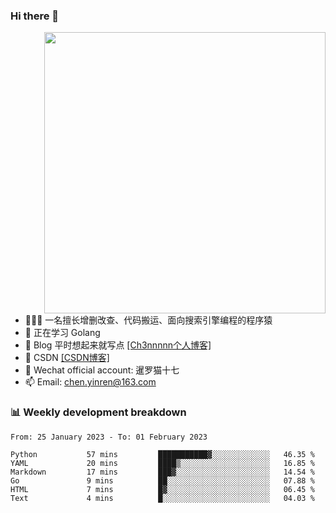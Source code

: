 

### Hi there 👋


<img align="right" width="450" src="https://github-readme-stats.vercel.app/api?username=ch3nnn&show_icons=true">


- 👨🏻‍💻 一名擅长增删改查、代码搬运、面向搜索引擎编程的程序猿
- 👀 正在学习 Golang
- 📗 Blog 平时想起来就写点 [[Ch3nnnnn个人博客]](https://ch3nnn.cn/) 
- 📖 CSDN [[CSDN博客]](https://ch3nnn.blog.csdn.net) 
- 💬 Wechat official account: 暹罗猫十七
- 📫 Email: chen.yinren@163.com

### 📊 Weekly development breakdown
<!--START_SECTION:waka-->

```text
From: 25 January 2023 - To: 01 February 2023

Python           57 mins         ███████████▓░░░░░░░░░░░░░   46.35 %
YAML             20 mins         ████▒░░░░░░░░░░░░░░░░░░░░   16.85 %
Markdown         17 mins         ███▓░░░░░░░░░░░░░░░░░░░░░   14.54 %
Go               9 mins          ██░░░░░░░░░░░░░░░░░░░░░░░   07.88 %
HTML             7 mins          █▓░░░░░░░░░░░░░░░░░░░░░░░   06.45 %
Text             4 mins          █░░░░░░░░░░░░░░░░░░░░░░░░   04.03 %
```

<!--END_SECTION:waka-->


<!-- **Languages and Frameworks**

<code><img height="20" src="https://raw.githubusercontent.com/github/explore/80688e429a7d4ef2fca1e82350fe8e3517d3494d/topics/python/python.png" alt="Python" title="Python"></code>
<code><img height="25" src="https://raw.githubusercontent.com/github/explore/80688e429a7d4ef2fca1e82350fe8e3517d3494d/topics/go/go.png" alt="golang" title="golang"></code>
<code><img height="25" src="https://raw.githubusercontent.com/github/explore/80688e429a7d4ef2fca1e82350fe8e3517d3494d/topics/java/java.png" alt="golang" title="golang"></code>
<code><img height="25" src="https://raw.githubusercontent.com/github/explore/80688e429a7d4ef2fca1e82350fe8e3517d3494d/topics/django/django.png" alt="Django" title="Django"></code>
 -->


<!--
**ch3nnn/ch3nnn** is a ✨ _special_ ✨ repository because its `README.md` (this file) appears on your GitHub profile.

Here are some ideas to get you started:

- 🔭 I’m currently working on ...
- 🌱 I’m currently learning ...
- 👯 I’m looking to collaborate on ...
- 🤔 I’m looking for help with ...
- 💬 Ask me about ...
- 📫 How to reach me: ...
- 😄 Pronouns: ...
- ⚡ Fun fact: ...
-->
